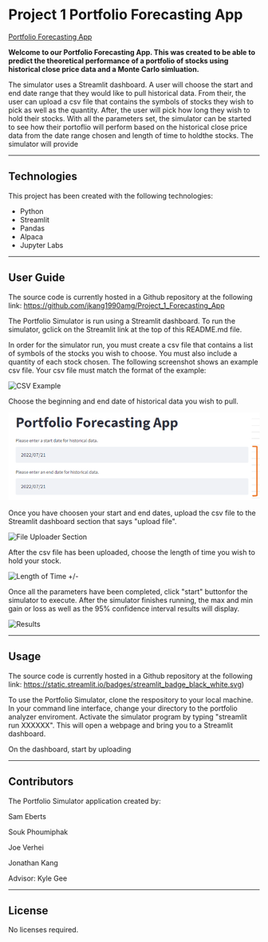 # Project 1 Portfolio Forecasting App

[Portfolio Forecasting App](https://jkang-project-1-forecasting-appfinal-appforecasting-app-g93q8s.streamlitapp.com/) 

**Welcome to our Portfolio Forecasting App. This was created to be able to predict the theoretical performance
of a portfolio of stocks using historical close price data and a Monte Carlo simluation.**

The simulator uses a Streamlit dashboard. A user will choose the start and end date range that they would like to pull historical data. From their, the user can upload a csv file that contains the symbols of stocks they wish to pick as well as the quantity. After, the user will pick how long they wish to hold their stocks. With all the parameters set, the simulator can be started to see how their portoflio will perform based on the historical close price data from the date range chosen and length of time to holdthe stocks. The simulator will provide 

---

## Technologies
This project has been created with the following technologies:
* Python
* Streamlit
* Pandas
* Alpaca
* Jupyter Labs

---

## User Guide

The source code is currently hosted in a Github repository at the following link: 
https://github.com/jkang1990amg/Project_1_Forecasting_App

The Portfolio Simulator is run using a Streamlit dashboard. To run the simulator, gclick on the Streamlit link at the top of this README.md file.

In order for the simulator run, you must create a csv file that contains a list of symbols of the stocks you wish to choose. You must also include a quantity of each stock chosen. The following screenshot shows an example csv file. Your csv file must match the format of the example:

![CSV Example](../Project_1_Forecasting_App/Final_App/Images/csv_example.png)

Choose the beginning and end date of historical data you wish to pull. 

![Start and End Date Selector](./project_1_Forecasting_App/Final_App/Images/start_end_date.png)

Once you have choosen your start and end dates, upload the csv file to the Streamlit dashboard section that says "upload file".

![File Uploader Section](../Project_1_Forecasting_App/Final_App/Images/file_uploader.png)

After the csv file has been uploaded, choose the length of time you wish to hold your stock.

![Length of Time +/-](../Project_1_Forecasting_App/Final_App/Images/portfolio_length_of_time.png)

Once all the parameters have been completed, click "start" buttonfor the simulator to execute. After the simulator finishes running, the max and min gain or loss as well as the 95% confidence interval results will display.

![Results](../Final_App/Images/results.png)

---

## Usage

The source code is currently hosted in a Github repository at the following link: 
https://static.streamlit.io/badges/streamlit_badge_black_white.svg)

To use the Portfolio Simulator, clone the respository to your local machine. In your command line interface, change your directory to the portfolio analyzer enviroment.
Activate the simulator program by typing "streamlit run XXXXXX". This will open a webpage and bring you to a Streamlit dashboard.

On the dashboard, start by uploading


---

## Contributors

The Portfolio Simulator application created by:

Sam Eberts 

Souk Phoumiphak 

Joe Verhei 

Jonathan Kang

Advisor: Kyle Gee

---

## License

No licenses required.
